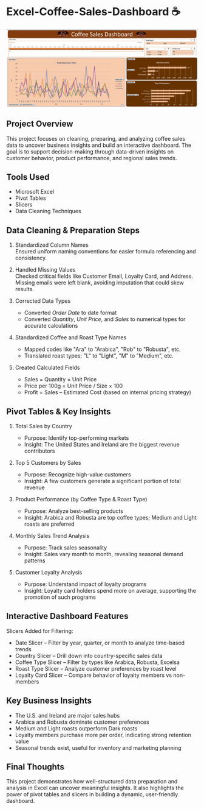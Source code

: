 # Excel-Coffee-Sales-Dashboard ☕

![Coffee Sales Dashboard](https://github.com/halyna2300/Excel-Coffee-Sales-Dashboard/raw/main/cofee%20sales%20pic.jpg)


## Project Overview
This project focuses on cleaning, preparing, and analyzing coffee sales data to uncover business insights and build an interactive dashboard. The goal is to support decision-making through data-driven insights on customer behavior, product performance, and regional sales trends.

## Tools Used
- Microsoft Excel
- Pivot Tables
- Slicers
- Data Cleaning Techniques

## Data Cleaning & Preparation Steps
1. Standardized Column Names  
   Ensured uniform naming conventions for easier formula referencing and consistency.

2. Handled Missing Values  
   Checked critical fields like Customer Email, Loyalty Card, and Address. Missing emails were left blank, avoiding imputation that could skew results.

3. Corrected Data Types  
   - Converted *Order Date* to date format  
   - Converted *Quantity*, *Unit Price*, and *Sales* to numerical types for accurate calculations

4. Standardized Coffee and Roast Type Names  
   - Mapped codes like "Ara" to "Arabica", "Rob" to "Robusta", etc.  
   - Translated roast types: "L" to "Light", "M" to "Medium", etc.

5. Created Calculated Fields  
   - Sales = Quantity × Unit Price  
   - Price per 100g = Unit Price / Size × 100  
   - Profit = Sales – Estimated Cost (based on internal pricing strategy)

## Pivot Tables & Key Insights
1. Total Sales by Country  
   - Purpose: Identify top-performing markets  
   - Insight: The United States and Ireland are the biggest revenue contributors

2. Top 5 Customers by Sales  
   - Purpose: Recognize high-value customers  
   - Insight: A few customers generate a significant portion of total revenue

3. Product Performance (by Coffee Type & Roast Type)  
   - Purpose: Analyze best-selling products  
   - Insight: Arabica and Robusta are top coffee types; Medium and Light roasts are preferred

4. Monthly Sales Trend Analysis  
   - Purpose: Track sales seasonality  
   - Insight: Sales vary month to month, revealing seasonal demand patterns

5. Customer Loyalty Analysis  
   - Purpose: Understand impact of loyalty programs  
   - Insight: Loyalty card holders spend more on average, supporting the promotion of such programs

## Interactive Dashboard Features

Slicers Added for Filtering:
- Date Slicer – Filter by year, quarter, or month to analyze time-based trends  
- Country Slicer – Drill down into country-specific sales data  
- Coffee Type Slicer – Filter by types like Arabica, Robusta, Excelsa  
- Roast Type Slicer – Analyze customer preferences by roast level  
- Loyalty Card Slicer – Compare behavior of loyalty members vs non-members

## Key Business Insights
- The U.S. and Ireland are major sales hubs
- Arabica and Robusta dominate customer preferences
- Medium and Light roasts outperform Dark roasts
- Loyalty members purchase more per order, indicating strong retention value
- Seasonal trends exist, useful for inventory and marketing planning

## Final Thoughts
This project demonstrates how well-structured data preparation and analysis in Excel can uncover meaningful insights. It also highlights the power of pivot tables and slicers in building a dynamic, user-friendly dashboard.
